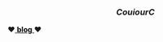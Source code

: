 <h3 style="text-align:center;"><i> CouiourC</i> </h3> 

❤<a href="couriourc.github.io" style="color: black;"> 
 **blog**
</a>❤

<!--
**couriourc/couriourc** is a ✨ _special_ ✨ repository because its `README.md` (this file) appears on your GitHub profile.

Here are some ideas to get you started:

- 🔭 I’m currently working on ...
- 🌱 I’m currently learning ...
- 👯 I’m looking to collaborate on ...
- 🤔 I’m looking for help with ...
- 💬 Ask me about ...
- 📫 How to reach me: ...
- 😄 Pronouns: ...
- ⚡ Fun fact: ...
-->
